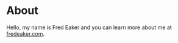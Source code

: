 # About
Hello, my name is Fred Eaker and you can learn more about me at [fredeaker.com](https://fredeaker.com).
